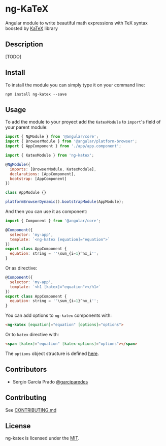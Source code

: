 # ng-KaTeX

Angular module to write beautiful math expressions with TeX syntax boosted by [KaTeX](https://github.com/Khan/KaTeX) library

## Description

[TODO]

## Install

To install the module you can simply type it on your command line:
```
npm install ng-katex --save
```

## Usage

To add the module to your proyect add the `KatexModule` to `import`'s field of your parent module:
```js
import { NgModule } from '@angular/core';
import { BrowserModule } from '@angular/platform-browser';
import { AppComponent } from './app/app.component';

import { KatexModule } from 'ng-katex';

@NgModule({
  imports: [BrowserModule, KatexModule],
  declarations: [AppComponent],
  bootstrap: [AppComponent]
})

class AppModule {}

platformBrowserDynamic().bootstrapModule(AppModule);
```

And then you can use it as component:

```js
import { Component } from '@angular/core';

@Component({
  selector: 'my-app',
  template: `<ng-katex [equation]="equation">`
})
export class AppComponent {
  equation: string = ''\sum_{i=1}^nx_i'';
}
```

Or as directive:

```js
@Component({
  selector: 'my-app',
  template: `<h1 [katex]="equation"></h1>`
})
export class AppComponent {
  equation: string = ''\sum_{i=1}^nx_i'';
}
```

You can add options to `ng-katex` components with:

```html
<ng-katex [equation]="equation" [options]="options">
```

Or to `katex` directive with:

```html
<span [katex]="equation" [katex-options]="options"></span>
```

The `options` object structure is defined [here](https://github.com/Khan/KaTeX#rendering-options).

## Contributors

- Sergio García Prado [@garciparedes](https://garciparedes.me)

## Contributing

See [CONTRIBUTING.md](CONTRIBUTING.md)

## License

ng-katex is licensed under the [MIT](LICENSE).
